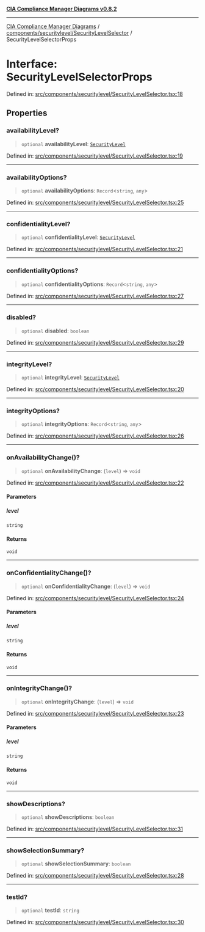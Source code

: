 [**CIA Compliance Manager Diagrams v0.8.2**](../../../../README.md)

***

[CIA Compliance Manager Diagrams](../../../../modules.md) / [components/securitylevel/SecurityLevelSelector](../README.md) / SecurityLevelSelectorProps

# Interface: SecurityLevelSelectorProps

Defined in: [src/components/securitylevel/SecurityLevelSelector.tsx:18](https://github.com/Hack23/cia-compliance-manager/blob/423c5d261c747ade8ca2550e176aa05168b5a31e/src/components/securitylevel/SecurityLevelSelector.tsx#L18)

## Properties

### availabilityLevel?

> `optional` **availabilityLevel**: [`SecurityLevel`](../../../../types/cia/type-aliases/SecurityLevel.md)

Defined in: [src/components/securitylevel/SecurityLevelSelector.tsx:19](https://github.com/Hack23/cia-compliance-manager/blob/423c5d261c747ade8ca2550e176aa05168b5a31e/src/components/securitylevel/SecurityLevelSelector.tsx#L19)

***

### availabilityOptions?

> `optional` **availabilityOptions**: `Record`\<`string`, `any`\>

Defined in: [src/components/securitylevel/SecurityLevelSelector.tsx:25](https://github.com/Hack23/cia-compliance-manager/blob/423c5d261c747ade8ca2550e176aa05168b5a31e/src/components/securitylevel/SecurityLevelSelector.tsx#L25)

***

### confidentialityLevel?

> `optional` **confidentialityLevel**: [`SecurityLevel`](../../../../types/cia/type-aliases/SecurityLevel.md)

Defined in: [src/components/securitylevel/SecurityLevelSelector.tsx:21](https://github.com/Hack23/cia-compliance-manager/blob/423c5d261c747ade8ca2550e176aa05168b5a31e/src/components/securitylevel/SecurityLevelSelector.tsx#L21)

***

### confidentialityOptions?

> `optional` **confidentialityOptions**: `Record`\<`string`, `any`\>

Defined in: [src/components/securitylevel/SecurityLevelSelector.tsx:27](https://github.com/Hack23/cia-compliance-manager/blob/423c5d261c747ade8ca2550e176aa05168b5a31e/src/components/securitylevel/SecurityLevelSelector.tsx#L27)

***

### disabled?

> `optional` **disabled**: `boolean`

Defined in: [src/components/securitylevel/SecurityLevelSelector.tsx:29](https://github.com/Hack23/cia-compliance-manager/blob/423c5d261c747ade8ca2550e176aa05168b5a31e/src/components/securitylevel/SecurityLevelSelector.tsx#L29)

***

### integrityLevel?

> `optional` **integrityLevel**: [`SecurityLevel`](../../../../types/cia/type-aliases/SecurityLevel.md)

Defined in: [src/components/securitylevel/SecurityLevelSelector.tsx:20](https://github.com/Hack23/cia-compliance-manager/blob/423c5d261c747ade8ca2550e176aa05168b5a31e/src/components/securitylevel/SecurityLevelSelector.tsx#L20)

***

### integrityOptions?

> `optional` **integrityOptions**: `Record`\<`string`, `any`\>

Defined in: [src/components/securitylevel/SecurityLevelSelector.tsx:26](https://github.com/Hack23/cia-compliance-manager/blob/423c5d261c747ade8ca2550e176aa05168b5a31e/src/components/securitylevel/SecurityLevelSelector.tsx#L26)

***

### onAvailabilityChange()?

> `optional` **onAvailabilityChange**: (`level`) => `void`

Defined in: [src/components/securitylevel/SecurityLevelSelector.tsx:22](https://github.com/Hack23/cia-compliance-manager/blob/423c5d261c747ade8ca2550e176aa05168b5a31e/src/components/securitylevel/SecurityLevelSelector.tsx#L22)

#### Parameters

##### level

`string`

#### Returns

`void`

***

### onConfidentialityChange()?

> `optional` **onConfidentialityChange**: (`level`) => `void`

Defined in: [src/components/securitylevel/SecurityLevelSelector.tsx:24](https://github.com/Hack23/cia-compliance-manager/blob/423c5d261c747ade8ca2550e176aa05168b5a31e/src/components/securitylevel/SecurityLevelSelector.tsx#L24)

#### Parameters

##### level

`string`

#### Returns

`void`

***

### onIntegrityChange()?

> `optional` **onIntegrityChange**: (`level`) => `void`

Defined in: [src/components/securitylevel/SecurityLevelSelector.tsx:23](https://github.com/Hack23/cia-compliance-manager/blob/423c5d261c747ade8ca2550e176aa05168b5a31e/src/components/securitylevel/SecurityLevelSelector.tsx#L23)

#### Parameters

##### level

`string`

#### Returns

`void`

***

### showDescriptions?

> `optional` **showDescriptions**: `boolean`

Defined in: [src/components/securitylevel/SecurityLevelSelector.tsx:31](https://github.com/Hack23/cia-compliance-manager/blob/423c5d261c747ade8ca2550e176aa05168b5a31e/src/components/securitylevel/SecurityLevelSelector.tsx#L31)

***

### showSelectionSummary?

> `optional` **showSelectionSummary**: `boolean`

Defined in: [src/components/securitylevel/SecurityLevelSelector.tsx:28](https://github.com/Hack23/cia-compliance-manager/blob/423c5d261c747ade8ca2550e176aa05168b5a31e/src/components/securitylevel/SecurityLevelSelector.tsx#L28)

***

### testId?

> `optional` **testId**: `string`

Defined in: [src/components/securitylevel/SecurityLevelSelector.tsx:30](https://github.com/Hack23/cia-compliance-manager/blob/423c5d261c747ade8ca2550e176aa05168b5a31e/src/components/securitylevel/SecurityLevelSelector.tsx#L30)
